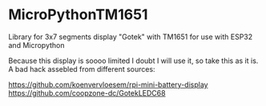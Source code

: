 # MicroPythonTM1651
Library for 3x7 segments display "Gotek" with TM1651 for use with ESP32 and Micropython

Because this display is soooo limited I doubt I will use it, so take this as it is. A bad hack assebled from different sources:

https://github.com/koenvervloesem/rpi-mini-battery-display
https://github.com/coopzone-dc/GotekLEDC68
